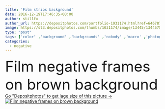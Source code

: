```yaml
---
title: 'Film strips background'
date: 2016-12-19T17:46:35+00:00
author: stillfx
author_url: https://depositphotos.com/portfolio-1031174.html?ref=64678756
image: https://st3.depositphotos.com/thumbs/1031174/image/13445/134457506/api_thumb_450.jpg?forcejpeg=true
type: "post"
tags: ['color' ,'background' ,'backgrounds' ,'nobody' ,'macro' ,'photography' ,'paper' ,'abstract' ,'brown' ,'frame' ,'old' ,'photo' ,'Photograph' ,'picture' ,'retro' ,'vintage' ,'nostalgia' ,'nostalgic' ,'blank' ,'photographic' ,'negative' ,'film' ,'filmstrip' ,'strip' ,'movie' ,'collage' ,'exposure' ,'frames' ,'montage' ,'composite' ,'copy space' ,'film strip' ,'film strips' ,'film negatives' ,'film negative' ,'film frames' ]
categories: 
  - negative
---
```

<div aling="center">
            <font size="60"> Film negative frames on brown background</font>   
</div>
<div>
    <a href='https://st3.depositphotos.com/thumbs/1031174/image/13445/134457506/api_thumb_450.jpg?forcejpeg=true?ref=64678756' target=_blank > Go "Depositphotos" to get lage size of this picture ->
        <img href='https://st3.depositphotos.com/thumbs/1031174/image/13445/134457506/api_thumb_450.jpg?forcejpeg=true?ref=64678756' src='https://st3.depositphotos.com/1031174/13445/i/950/depositphotos_134457506-stock-photo-film-strips-background.jpg?forcejpeg=true' alt='Film negative frames on brown background' >
    </a>
</div>
